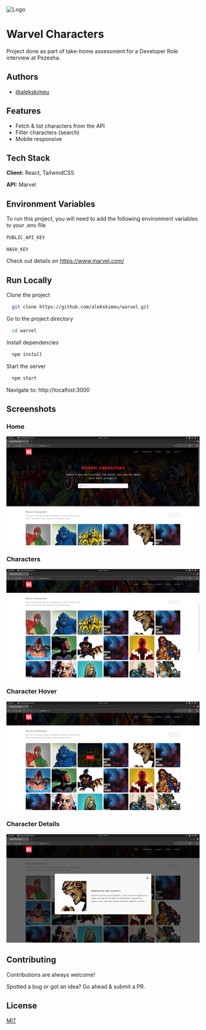 
![Logo](https://dev-to-uploads.s3.amazonaws.com/uploads/articles/th5xamgrr6se0x5ro4g6.png)


# Warvel Characters

Project done as part of take-home assessment for a Developer Role interview at Pezesha.


## Authors

- [@alekskimeu](https://www.github.com/alekskimeu)


## Features

- Fetch & list characters from the API
- Filter characters (search)
- Mobile responsive



## Tech Stack

**Client:** React, TailwindCSS

**API:** Marvel


## Environment Variables

To run this project, you will need to add the following environment variables to your .env file

`PUBLIC_API_KEY`

`HASH_KEY`

Check out details on https://www.marvel.com/


## Run Locally

Clone the project

```bash
  git clone https://github.com/alekskimeu/warvel.git
```

Go to the project directory

```bash
  cd warvel
```

Install dependencies

```bash
  npm install
```

Start the server

```bash
  npm start
```

Navigate to: http://localhist:3000



## Screenshots

### Home
![Home](https://raw.githubusercontent.com/alekskimeu/warvel/main/src/assets/screenshots/home.png)


### Characters
![Characters](https://raw.githubusercontent.com/alekskimeu/warvel/main/src/assets/screenshots/characters.png)

### Character Hover
![Character Hover](https://raw.githubusercontent.com/alekskimeu/warvel/main/src/assets/screenshots/character-hover.png)

### Character Details
![Character Details](https://raw.githubusercontent.com/alekskimeu/warvel/main/src/assets/screenshots/modal.png)
## Contributing

Contributions are always welcome!

Spotted a bug or got an idea? Go ahead & submit a PR.


## License

[MIT](https://choosealicense.com/licenses/mit/)

